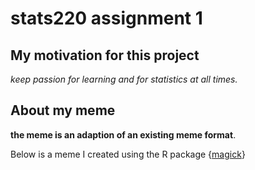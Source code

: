 # stats220 assignment 1
## My motivation for this project 
*keep passion for learning and for statistics at all times.*

## About my meme
**the meme is an adaption of an existing meme format**. 

Below is a meme I created using the R package {[magick](https://cran.r-project.org/web/packages/magick/index.html)}
